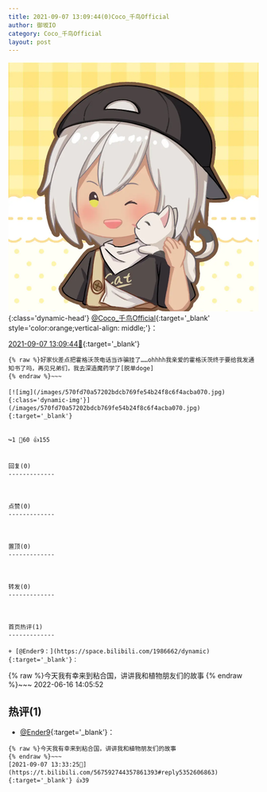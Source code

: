 ```yaml
---
title: 2021-09-07 13:09:44(0)Coco_千鸟Official
author: 御坂IO
category: Coco_千鸟Official
layout: post
---
```


![img](/images/85e485bc0dbd0cde4d15f24d7cffe9704618ad10.jpg){:class='dynamic-head'}
[@Coco_千鸟Official](https://space.bilibili.com/1891728206/dynamic){:target='_blank' style='color:orange;vertical-align: middle;'}：

[2021-09-07 13:09:44🔗](https://t.bilibili.com/567592744357861393){:target='_blank'}

~~~
{% raw %}好家伙差点把霍格沃茨电话当诈骗挂了……ohhhh我亲爱的霍格沃茨终于要给我发通知书了吗，再见兄弟们，我去深造魔药学了[脱单doge]
{% endraw %}~~~

[![img](/images/570fd70a57202bdcb769fe54b24f8c6f4acba070.jpg){:class='dynamic-img'}](/images/570fd70a57202bdcb769fe54b24f8c6f4acba070.jpg){:target='_blank'}


↪️1 💬60 👍155


回复(0)
-------------



点赞(0)
-------------



置顶(0)
-------------



转发(0)
-------------



首页热评(1)
-------------

+ [@Ender9：](https://space.bilibili.com/1986662/dynamic){:target='_blank'}：
~~~
{% raw %}今天我有幸来到粘合国，讲讲我和植物朋友们的故事
{% endraw %}~~~
2022-06-16 14:05:52


热评(1)
-------------

+ [@Ender9](https://space.bilibili.com/1986662/dynamic){:target='_blank'}：
~~~
{% raw %}今天我有幸来到粘合国，讲讲我和植物朋友们的故事
{% endraw %}~~~
[2021-09-07 13:33:25🔗](https://t.bilibili.com/567592744357861393#reply5352606863){:target='_blank'} 👍39


